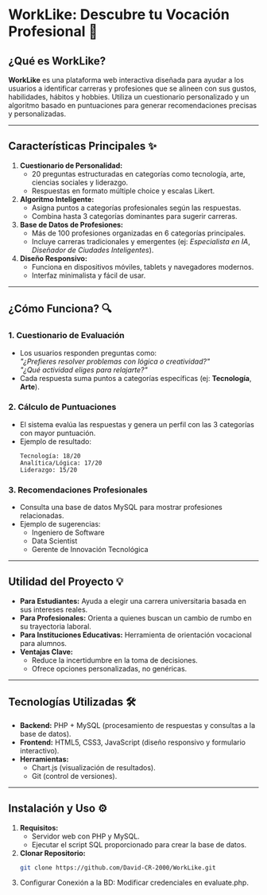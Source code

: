 # WorkLike: Descubre tu Vocación Profesional 🚀

## ¿Qué es WorkLike?
**WorkLike** es una plataforma web interactiva diseñada para ayudar a los usuarios a identificar carreras y profesiones que se alineen con sus gustos, habilidades, hábitos y hobbies. Utiliza un cuestionario personalizado y un algoritmo basado en puntuaciones para generar recomendaciones precisas y personalizadas.

---

## Características Principales ✨
1. **Cuestionario de Personalidad:**  
   - 20 preguntas estructuradas en categorías como tecnología, arte, ciencias sociales y liderazgo.
   - Respuestas en formato múltiple choice y escalas Likert.
2. **Algoritmo Inteligente:**  
   - Asigna puntos a categorías profesionales según las respuestas.
   - Combina hasta 3 categorías dominantes para sugerir carreras.
3. **Base de Datos de Profesiones:**  
   - Más de 100 profesiones organizadas en 6 categorías principales.
   - Incluye carreras tradicionales y emergentes (ej: *Especialista en IA*, *Diseñador de Ciudades Inteligentes*).
4. **Diseño Responsivo:**  
   - Funciona en dispositivos móviles, tablets y navegadores modernos.
   - Interfaz minimalista y fácil de usar.

---

## ¿Cómo Funciona? 🔍

### 1. **Cuestionario de Evaluación**  
   - Los usuarios responden preguntas como:  
     *"¿Prefieres resolver problemas con lógica o creatividad?"*  
     *"¿Qué actividad eliges para relajarte?"*
   - Cada respuesta suma puntos a categorías específicas (ej: **Tecnología**, **Arte**).

### 2. **Cálculo de Puntuaciones**  
   - El sistema evalúa las respuestas y genera un perfil con las 3 categorías con mayor puntuación.  
   - Ejemplo de resultado:  
     ```
     Tecnología: 18/20  
     Analítica/Lógica: 17/20  
     Liderazgo: 15/20
     ```

### 3. **Recomendaciones Profesionales**  
   - Consulta una base de datos MySQL para mostrar profesiones relacionadas.  
   - Ejemplo de sugerencias:  
     - Ingeniero de Software  
     - Data Scientist  
     - Gerente de Innovación Tecnológica  

---

## Utilidad del Proyecto 💡
- **Para Estudiantes:** Ayuda a elegir una carrera universitaria basada en sus intereses reales.  
- **Para Profesionales:** Orienta a quienes buscan un cambio de rumbo en su trayectoria laboral.  
- **Para Instituciones Educativas:** Herramienta de orientación vocacional para alumnos.  
- **Ventajas Clave:**  
  - Reduce la incertidumbre en la toma de decisiones.  
  - Ofrece opciones personalizadas, no genéricas.  

---

## Tecnologías Utilizadas 🛠️
- **Backend:** PHP + MySQL (procesamiento de respuestas y consultas a la base de datos).  
- **Frontend:** HTML5, CSS3, JavaScript (diseño responsivo y formulario interactivo).  
- **Herramientas:**  
  - Chart.js (visualización de resultados).  
  - Git (control de versiones).  

---

## Instalación y Uso ⚙️
1. **Requisitos:**  
   - Servidor web con PHP y MySQL.  
   - Ejecutar el script SQL proporcionado para crear la base de datos.  
2. **Clonar Repositorio:**  
   ```bash
   git clone https://github.com/David-CR-2000/WorkLike.git
   ```
3. Configurar Conexión a la BD:
Modificar credenciales en evaluate.php.
